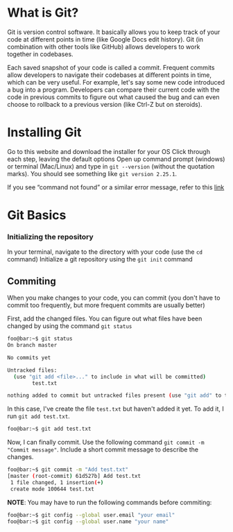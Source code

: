 # What is Git?

Git is version control software. It basically allows you to keep track of your code at different points in time (like Google Docs edit history). Git (in combination with other tools like GitHub) allows developers to work together in codebases.

Each saved snapshot of your code is called a commit. Frequent commits allow developers to navigate their codebases at different points in time, which can be very useful. For example, let's say some new code introduced a bug into a program. Developers can compare their current code with the code in previous commits to figure out what caused the bug and can even choose to rollback to a previous version (like Ctrl-Z but on steroids).

# Installing Git

Go to this website and download the installer for your OS
Click through each step, leaving the default options
Open up command prompt (windows) or terminal (Mac/Linux) and type in `git --version` (without the quotation marks). You should see something like `git version 2.25.1`.

If you see “command not found” or a similar error message, refer to
this [link](https://techdirectarchive.com/2022/07/12/git-command-not-found-how-to-fix-git-is-not-recognized-as-an-internal-or-external-command/#:~:text=If%20you%20opened%20Command%20Prompt,reopening%20it%20as%20an%20administrator.)

# Git Basics

### Initializing the repository
In your terminal, navigate to the directory with your code (use the `cd` command)
Initialize a git repository using the `git init` command

## Commiting
When you make changes to your code, you can commit (you don't have to commit too frequently, but more frequent commits are usually better)

First, add the changed files. You can figure out what files have been
changed by using the command `git status`

```bash
foo@bar:~$ git status
On branch master

No commits yet

Untracked files:
  (use "git add <file>..." to include in what will be committed)
        test.txt

nothing added to commit but untracked files present (use "git add" to track)
```

In this case, I've create the file `test.txt` but haven't added it yet.
To add it, I run `git add test.txt`.

```bash
foo@bar:~$ git add test.txt
```
Now, I can finally commit. Use the following command
`git commit -m "Commit message"`. Include a short commit message
to describe the changes.

```bash
foo@bar:~$ git commit -m "Add test.txt"
[master (root-commit) 61d527b] Add test.txt
 1 file changed, 1 insertion(+)
 create mode 100644 test.txt
```

**NOTE**: You may have to run the following commands before commiting:
```bash
foo@bar:~$ git config --global user.email "your email"
foo@bar:~$ git config --global user.name "your name"
```
